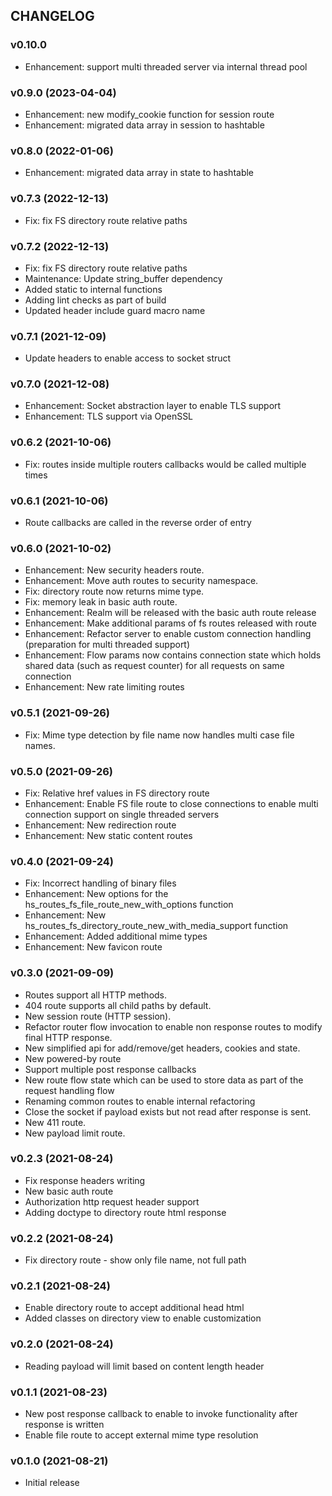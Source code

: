 ## CHANGELOG

### v0.10.0

* Enhancement: support multi threaded server via internal thread pool

### v0.9.0 (2023-04-04)

* Enhancement: new modify_cookie function for session route
* Enhancement: migrated data array in session to hashtable

### v0.8.0 (2022-01-06)

* Enhancement: migrated data array in state to hashtable

### v0.7.3 (2022-12-13)

* Fix: fix FS directory route relative paths

### v0.7.2 (2022-12-13)

* Fix: fix FS directory route relative paths
* Maintenance: Update string_buffer dependency
* Added static to internal functions
* Adding lint checks as part of build
* Updated header include guard macro name

### v0.7.1 (2021-12-09)

* Update headers to enable access to socket struct

### v0.7.0 (2021-12-08)

* Enhancement: Socket abstraction layer to enable TLS support
* Enhancement: TLS support via OpenSSL

### v0.6.2 (2021-10-06)

* Fix: routes inside multiple routers callbacks would be called multiple times

### v0.6.1 (2021-10-06)

* Route callbacks are called in the reverse order of entry

### v0.6.0 (2021-10-02)

* Enhancement: New security headers route.
* Enhancement: Move auth routes to security namespace.
* Fix: directory route now returns mime type.
* Fix: memory leak in basic auth route.
* Enhancement: Realm will be released with the basic auth route release
* Enhancement: Make additional params of fs routes released with route
* Enhancement: Refactor server to enable custom connection handling (preparation for multi threaded support)
* Enhancement: Flow params now contains connection state which holds shared data (such as request counter) for all requests on same connection
* Enhancement: New rate limiting routes

### v0.5.1 (2021-09-26)

* Fix: Mime type detection by file name now handles multi case file names.

### v0.5.0 (2021-09-26)

* Fix: Relative href values in FS directory route
* Enhancement: Enable FS file route to close connections to enable multi connection support on single threaded servers
* Enhancement: New redirection route
* Enhancement: New static content routes

### v0.4.0 (2021-09-24)

* Fix: Incorrect handling of binary files
* Enhancement: New options for the hs_routes_fs_file_route_new_with_options function
* Enhancement: New hs_routes_fs_directory_route_new_with_media_support function
* Enhancement: Added additional mime types
* Enhancement: New favicon route

### v0.3.0 (2021-09-09)

* Routes support all HTTP methods.
* 404 route supports all child paths by default.
* New session route (HTTP session).
* Refactor router flow invocation to enable non response routes to modify final HTTP response.
* New simplified api for add/remove/get headers, cookies and state.
* New powered-by route
* Support multiple post response callbacks
* New route flow state which can be used to store data as part of the request handling flow
* Renaming common routes to enable internal refactoring
* Close the socket if payload exists but not read after response is sent.
* New 411 route.
* New payload limit route.

### v0.2.3 (2021-08-24)

* Fix response headers writing
* New basic auth route
* Authorization http request header support
* Adding doctype to directory route html response

### v0.2.2 (2021-08-24)

* Fix directory route - show only file name, not full path

### v0.2.1 (2021-08-24)

* Enable directory route to accept additional head html
* Added classes on directory view to enable customization

### v0.2.0 (2021-08-24)

* Reading payload will limit based on content length header

### v0.1.1 (2021-08-23)

* New post response callback to enable to invoke functionality after response is written
* Enable file route to accept external mime type resolution

### v0.1.0 (2021-08-21)

* Initial release
